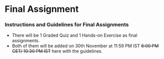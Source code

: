 # Final Assignment

### Instructions and Guidelines for Final Assignments

* There will be 1 Graded Quiz and 1 Hands-on Exercise as final assignments.&#x20;
* Both of them will be added on 30th November at 11:59 PM IST ~~6:00 PM CET/ 10:30 PM IST~~ here with the guidelines.

